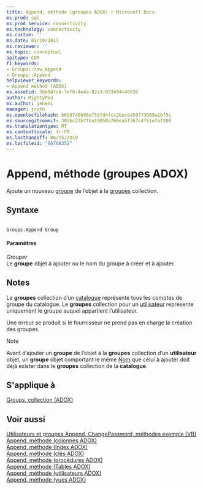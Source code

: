 ```yaml
---
title: Append, méthode (groupes ADOX) | Microsoft Docs
ms.prod: sql
ms.prod_service: connectivity
ms.technology: connectivity
ms.custom: ''
ms.date: 01/19/2017
ms.reviewer: ''
ms.topic: conceptual
apitype: COM
f1_keywords:
- Groups::raw_Append
- Groups::Append
helpviewer_keywords:
- Append method [ADOX]
ms.assetid: 56b94fc6-7ef0-4e4a-82a3-033b94c46036
author: MightyPen
ms.author: genemi
manager: jroth
ms.openlocfilehash: b6b9740b58ef53fd4fcc2becda50f73609a1bf5c
ms.sourcegitcommit: 3026c22b7fba19059a769ea5f367c4f51efaf286
ms.translationtype: MT
ms.contentlocale: fr-FR
ms.lasthandoff: 06/15/2019
ms.locfileid: "66708352"
---
```

# <a name="append-method-adox-groups"></a>Append, méthode (groupes ADOX)
Ajoute un nouveau [groupe](../../../ado/reference/adox-api/group-object-adox.md) de l’objet à la [groupes](../../../ado/reference/adox-api/groups-collection-adox.md) collection.  
  
## <a name="syntax"></a>Syntaxe  
  
```  
  
Groups.Append Group  
```  
  
#### <a name="parameters"></a>Paramètres  
 *Grouper*  
 Le **groupe** objet à ajouter ou le nom du groupe à créer et à ajouter.  
  
## <a name="remarks"></a>Notes  
 Le **groupes** collection d’un [catalogue](../../../ado/reference/adox-api/catalog-object-adox.md) représente tous les comptes de groupe du catalogue. Le **groupes** collection pour un [utilisateur](../../../ado/reference/adox-api/user-object-adox.md) représente uniquement le groupe auquel appartient l’utilisateur.  
  
 Une erreur se produit si le fournisseur ne prend pas en charge la création des groupes.  
  
> [!NOTE]
>  Avant d’ajouter un **groupe** de l’objet à la **groupes** collection d’un **utilisateur** objet, un **groupe** objet comportant le même [ Nom](../../../ado/reference/adox-api/name-property-adox.md) que celui à ajouter doit déjà exister dans le **groupes** collection de la **catalogue**.  
  
## <a name="applies-to"></a>S'applique à  
 [Groups, collection (ADOX)](../../../ado/reference/adox-api/groups-collection-adox.md)  
  
## <a name="see-also"></a>Voir aussi  
 [Utilisateurs et groupes Append, ChangePassword, méthodes exemple (VB)](../../../ado/reference/adox-api/groups-and-users-append-changepassword-methods-example-vb.md)   
 [Append, méthode (colonnes ADOX)](../../../ado/reference/adox-api/append-method-adox-columns.md)   
 [Append, méthode (Index ADOX)](../../../ado/reference/adox-api/append-method-adox-indexes.md)   
 [Append, méthode (clés ADOX)](../../../ado/reference/adox-api/append-method-adox-keys.md)   
 [Append, méthode (procédures ADOX)](../../../ado/reference/adox-api/append-method-adox-procedures.md)   
 [Append, méthode (Tables ADOX)](../../../ado/reference/adox-api/append-method-adox-tables.md)   
 [Append, méthode (utilisateurs ADOX)](../../../ado/reference/adox-api/append-method-adox-users.md)   
 [Append, méthode (vues ADOX)](../../../ado/reference/adox-api/append-method-adox-views.md)
